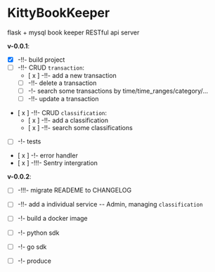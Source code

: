# KittyBookKeeper
flask + mysql book keeper RESTful api server

**v-0.0.1**:
- [x] -!!- build project
- [  ] -!!- CRUD `transaction`:
	- [ x ] -!!- add a new transaction
	- [  ] -!!- delete a transaction
	- [  ] -!- search some transactions by time/time_ranges/category/...
	- [  ] -!!- update a transaction
- [ x ] -!!- CRUD `classification`:
	- [ x ] -!!- add a classification
	- [ x ] -!!- search some classifications
- [  ] -!- tests
- [ x ] -!- error handler
- [ x ] -!!!- Sentry intergration

**v-0.0.2**:
- [  ] -!!!- migrate READEME to CHANGELOG
- [  ] -!!- add a individual service -- Admin, managing `classification`
- [  ] -!- build a docker image
- [  ] -!- python sdk
- [  ] -!- go sdk
- [  ] -!- produce

